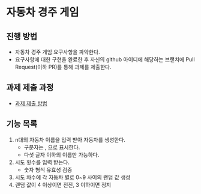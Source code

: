 # 자동차 경주 게임
## 진행 방법
* 자동차 경주 게임 요구사항을 파악한다.
* 요구사항에 대한 구현을 완료한 후 자신의 github 아이디에 해당하는 브랜치에 Pull Request(이하 PR)를 통해 과제를 제출한다.

## 과제 제출 과정
* [과제 제출 방법](https://github.com/next-step/nextstep-docs/tree/master/precourse)

## 기능 목록
1. n대의 자동차 이름을 입력 받아 자동차를 생성한다.
   * 구분자는 , 으로 표시한다.
   * 다섯 글자 이하의 이름만 가능하다.
2. 시도 횟수를 입력 받는다.
   * 숫자 형식 유효성 검증
3. 시도 차수에 각 자동차 별로 0~9 사이의 랜덤 값 생성
4. 랜덤 값이 4 이상이면 전진, 3 이하이면 정지
